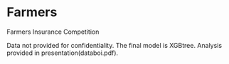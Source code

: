 # Farmers
Farmers Insurance Competition


Data not provided for confidentiality. The final model is XGBtree. Analysis provided in presentation(databoi.pdf). 
